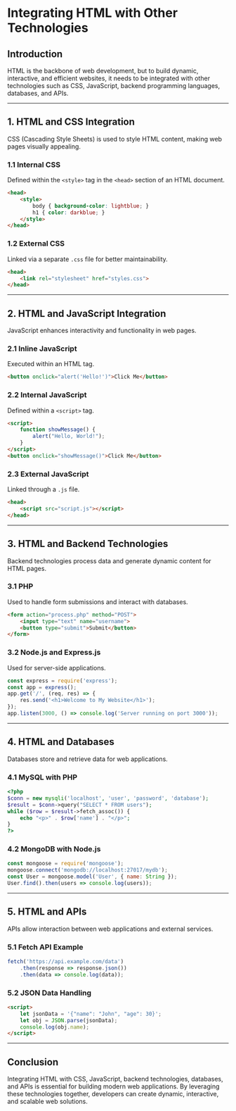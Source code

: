 # Integrating HTML with Other Technologies

## Introduction
HTML is the backbone of web development, but to build dynamic, interactive, and efficient websites, it needs to be integrated with other technologies such as CSS, JavaScript, backend programming languages, databases, and APIs.

---

## 1. HTML and CSS Integration
CSS (Cascading Style Sheets) is used to style HTML content, making web pages visually appealing.

### 1.1 Internal CSS
Defined within the `<style>` tag in the `<head>` section of an HTML document.
```html
<head>
    <style>
        body { background-color: lightblue; }
        h1 { color: darkblue; }
    </style>
</head>
```

### 1.2 External CSS
Linked via a separate `.css` file for better maintainability.
```html
<head>
    <link rel="stylesheet" href="styles.css">
</head>
```

---

## 2. HTML and JavaScript Integration
JavaScript enhances interactivity and functionality in web pages.

### 2.1 Inline JavaScript
Executed within an HTML tag.
```html
<button onclick="alert('Hello!')">Click Me</button>
```

### 2.2 Internal JavaScript
Defined within a `<script>` tag.
```html
<script>
    function showMessage() {
        alert("Hello, World!");
    }
</script>
<button onclick="showMessage()">Click Me</button>
```

### 2.3 External JavaScript
Linked through a `.js` file.
```html
<head>
    <script src="script.js"></script>
</head>
```

---

## 3. HTML and Backend Technologies
Backend technologies process data and generate dynamic content for HTML pages.

### 3.1 PHP
Used to handle form submissions and interact with databases.
```html
<form action="process.php" method="POST">
    <input type="text" name="username">
    <button type="submit">Submit</button>
</form>
```

### 3.2 Node.js and Express.js
Used for server-side applications.
```javascript
const express = require('express');
const app = express();
app.get('/', (req, res) => {
    res.send('<h1>Welcome to My Website</h1>');
});
app.listen(3000, () => console.log('Server running on port 3000'));
```

---

## 4. HTML and Databases
Databases store and retrieve data for web applications.

### 4.1 MySQL with PHP
```php
<?php
$conn = new mysqli('localhost', 'user', 'password', 'database');
$result = $conn->query("SELECT * FROM users");
while ($row = $result->fetch_assoc()) {
    echo "<p>" . $row['name'] . "</p>";
}
?>
```

### 4.2 MongoDB with Node.js
```javascript
const mongoose = require('mongoose');
mongoose.connect('mongodb://localhost:27017/mydb');
const User = mongoose.model('User', { name: String });
User.find().then(users => console.log(users));
```

---

## 5. HTML and APIs
APIs allow interaction between web applications and external services.

### 5.1 Fetch API Example
```javascript
fetch('https://api.example.com/data')
    .then(response => response.json())
    .then(data => console.log(data));
```

### 5.2 JSON Data Handling
```html
<script>
    let jsonData = '{"name": "John", "age": 30}';
    let obj = JSON.parse(jsonData);
    console.log(obj.name);
</script>
```

---

## Conclusion
Integrating HTML with CSS, JavaScript, backend technologies, databases, and APIs is essential for building modern web applications. By leveraging these technologies together, developers can create dynamic, interactive, and scalable web solutions.

